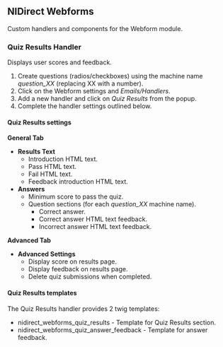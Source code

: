 NIDirect Webforms
---------------

Custom handlers and components for the Webform module.

### Quiz Results Handler

Displays user scores and feedback.

1. Create questions (radios/checkboxes) using the machine name *question_XX* 
(replacing XX with a number).
2. Click on the Webform settings and *Emails/Handlers*.
3. Add a new handler and click on *Quiz Results* from the popup.
4. Complete the handler settings outlined below.
    
#### Quiz Results settings    
    
**General Tab**
* **Results Text** 
    * Introduction HTML text.
    * Pass HTML text.
    * Fail HTML text.
    * Feedback introduction HTML text.
* **Answers** 
    * Minimum score to pass the quiz.
    * Question sections (for each *question_XX* machine name).
        * Correct answer.
        * Correct answer HTML text feedback.  
        * Incorrect answer HTML text feedback.  

**Advanced Tab**
* **Advanced Settings** 
    * Display score on results page.
    * Display feedback on results page.
    * Delete quiz submissions when completed.

#### Quiz Results templates
The Quiz Results handler provides 2 twig templates:
* nidirect_webforms_quiz_results - Template for Quiz Results section.
* nidirect_webforms_quiz_answer_feedback - Template for answer feedback.
